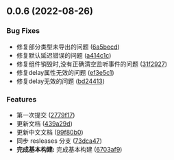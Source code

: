 ## 0.0.6 (2022-08-26)


### Bug Fixes

* 修复部分类型未导出的问题 ([6a5becd](https://github.com/KuuBee/animation-vue/commit/6a5becd01d212a3f0b9d65eb98dd67fa1f67adf7))
* 修复默认延迟错误的问题 ([a414c1c](https://github.com/KuuBee/animation-vue/commit/a414c1c13f71d84f4e090dadbd0a37dd80fe5ce6))
* 修复组件销毁时,没有正确清空监听事件的问题 ([31f2927](https://github.com/KuuBee/animation-vue/commit/31f2927421f4c350113df9968e1eb6b45428d610))
* 修复delay属性无效的问题 ([ef3e5c1](https://github.com/KuuBee/animation-vue/commit/ef3e5c1a45d4257491dfdb78f6ca277d5164c531))
* 修复delay无效的问题 ([bd24413](https://github.com/KuuBee/animation-vue/commit/bd24413c5303a3f9a94a1aa8c9fc6fed7afdbc12))


### Features

* 第一次提交 ([2779f17](https://github.com/KuuBee/animation-vue/commit/2779f17e259fd5d3c9fcfe212a750d6ec5753e9f))
* 更新文档 ([439a29d](https://github.com/KuuBee/animation-vue/commit/439a29d8add3bebfb109dee4011899d96952527a))
* 更新中文文档 ([99f80b0](https://github.com/KuuBee/animation-vue/commit/99f80b01f7eef1a5cc3811d2ba1284b94caa9cc2))
* 同步 resleases 分支 ([73dca47](https://github.com/KuuBee/animation-vue/commit/73dca47890e4c8cd221b4e6fa343c2a03a291aa4))
* **完成基本构建:** 完成基本构建 ([6703af9](https://github.com/KuuBee/animation-vue/commit/6703af9bc4181f8dac094fb7bfece1ac80f72bbf))



